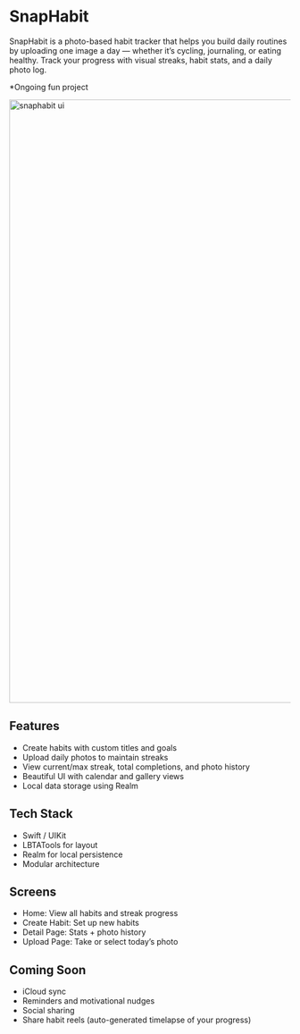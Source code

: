 # SnapHabit

SnapHabit is a photo-based habit tracker that helps you build daily routines by uploading one image a day — whether it’s cycling, journaling, or eating healthy. Track your progress with visual streaks, habit stats, and a daily photo log.

*Ongoing fun project

<img width="1920" height="1080" alt="snaphabit ui" src="https://github.com/user-attachments/assets/e78b024f-ba0f-4f7e-83e0-2df3cd289584" />


## Features

- Create habits with custom titles and goals  
- Upload daily photos to maintain streaks  
- View current/max streak, total completions, and photo history  
- Beautiful UI with calendar and gallery views  
- Local data storage using Realm

## Tech Stack

- Swift / UIKit  
- LBTATools for layout  
- Realm for local persistence  
- Modular architecture

## Screens

- Home: View all habits and streak progress  
- Create Habit: Set up new habits  
- Detail Page: Stats + photo history  
- Upload Page: Take or select today’s photo

## Coming Soon

- iCloud sync  
- Reminders and motivational nudges  
- Social sharing  
- Share habit reels (auto-generated timelapse of your progress)
